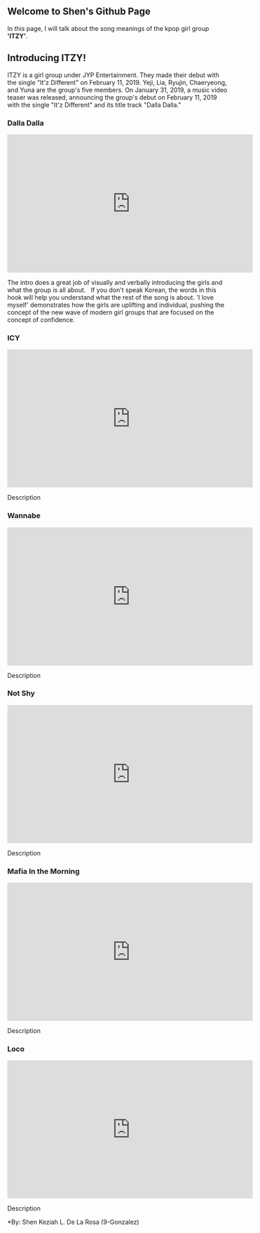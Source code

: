 ## Welcome to Shen's Github Page

In this page, I will talk about the song meanings of the kpop girl group **'ITZY'**.

## Introducing ITZY!

ITZY is a girl group under JYP Entertainment. They made their debut with the single "It'z Different" on February 11, 2019. Yeji, Lia, Ryujin, Chaeryeong, and Yuna are the group's five members. On January 31, 2019, a music video teaser was released, announcing the group's debut on February 11, 2019 with the single "It'z Different" and its title track "Dalla Dalla." 

### Dalla Dalla

<iframe width="560" height="315" src="https://www.youtube.com/embed/pNfTK39k55U" title="YouTube video player" frameborder="0" allow="accelerometer; autoplay; clipboard-write; encrypted-media; gyroscope; picture-in-picture" allowfullscreen></iframe>

The intro does a great job of visually and verbally introducing the girls and what the group is all about.   If you don't speak Korean, the words in this hook will help you understand what the rest of the song is about. 'I love myself' demonstrates how the girls are uplifting and individual, pushing the concept of the new wave of modern girl groups that are focused on the concept of confidence.

### ICY

<iframe width="560" height="315" src="https://www.youtube.com/embed/zndvqTc4P9I" title="YouTube video player" frameborder="0" allow="accelerometer; autoplay; clipboard-write; encrypted-media; gyroscope; picture-in-picture" allowfullscreen></iframe>

Description

### Wannabe

<iframe width="560" height="315" src="https://www.youtube.com/embed/fE2h3lGlOsk" title="YouTube video player" frameborder="0" allow="accelerometer; autoplay; clipboard-write; encrypted-media; gyroscope; picture-in-picture" allowfullscreen></iframe>

Description

### Not Shy

<iframe width="560" height="315" src="https://www.youtube.com/embed/wTowEKjDGkU" title="YouTube video player" frameborder="0" allow="accelerometer; autoplay; clipboard-write; encrypted-media; gyroscope; picture-in-picture" allowfullscreen></iframe>

Description

### Mafia In the Morning

<iframe width="560" height="315" src="https://www.youtube.com/embed/_ysomCGaZLw" title="YouTube video player" frameborder="0" allow="accelerometer; autoplay; clipboard-write; encrypted-media; gyroscope; picture-in-picture" allowfullscreen></iframe>

Description

### Loco

<iframe width="560" height="315" src="https://www.youtube.com/embed/MjCZfZfucEc" title="YouTube video player" frameborder="0" allow="accelerometer; autoplay; clipboard-write; encrypted-media; gyroscope; picture-in-picture" allowfullscreen></iframe>

Description

*By: Shen Keziah L. De La Rosa (9-Gonzalez)
